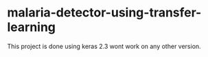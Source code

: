 # malaria-detector-using-transfer-learning
This project is done using keras 2.3 wont work on any other version. 

